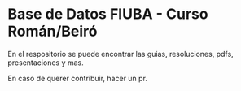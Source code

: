 # Base de Datos FIUBA - Curso Román/Beiró

En el respositorio se puede encontrar las guias, resoluciones, pdfs, presentaciones y mas.

En caso de querer contribuir, hacer un pr.
